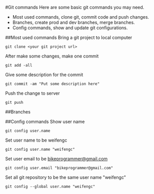 #Git commands
Here are some basic git commands you may need.
- Most used commands, clone git, commit code and push changes.
- Branches, create prod and dev branches, merge branches.
- Config commands, show and update git configurations.


##Most used commands
Bring a git project to local computer
```
git clone <your git project url>
```
After make some changes, make one commit
```
git add -all
```
Give some description for the commit
```
git commit -am "Put some description here"
```
Push the change to server
```
git push
```

##Branches


##Config commands
Show user name
```
git config user.name
```
Set user name to be weifengc
```
git config user.name "weifengc" 
```
Set user email to be bikeprogrammer@gmail.com
```
git config user.email "bikeprogrammer@gmail.com"
```
Set all git repository to be the same user name "weifengc"
```
git config --global user.name "weifengc"
```
